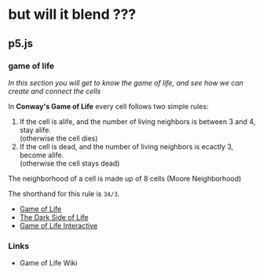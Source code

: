 # but will it blend ???
## p5.js
### game of life

*In this section you will get to know the game of life, and see how we can create and connect the cells*


In **Conway's Game of Life** every cell follows two simple rules:
  
1. If the cell is alife, and the number of living neighbors is between 3 and 4, stay alife.  
 (otherwise the cell dies)  
2. If the cell is dead, and the number of living neighbors is ecactly 3, become alife.  
   (otherwise the cell stays dead)
   
The neighborhood of a cell is made up of 8 cells (Moore Neighborhood)

The shorthand for this rule is `34/3`.

 * [Game of Life](examples/game-of-life-experiment/)
 * [The Dark Side of Life](examples/the-dark-side-of-life)
 * [Game of Life Interactive](examples/game-of-life-interactive)

### Links ###

* Game of Life Wiki